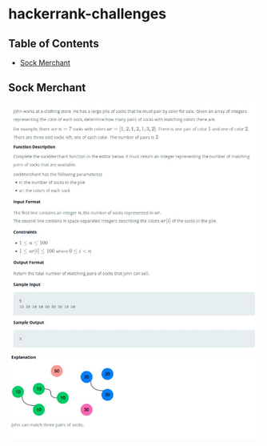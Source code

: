 # hackerrank-challenges

## Table of Contents
  - [Sock Merchant](#sock-merchant)

## Sock Merchant
![Alt text](./figures/sock_merchant_1.jpg)
![Alt text](./figures/sock_merchant_2.jpg)